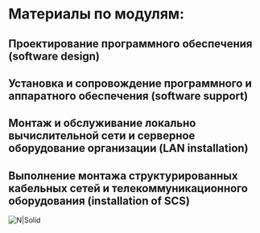 # Материалы по модулям:
## Проектирование программного обеспечения (software design)
## Установка и сопровождение программного и аппаратного обеспечения (software support)
## Монтаж и обслуживание локально вычислительной сети и серверное оборудование организации (LAN installation)
## Выполнение монтажа структурированных кабельных сетей и телекоммуникационного оборудования (installation of SCS)
![N|Solid](https://helpset.ru/wp-content/uploads/2022/12/01.jpg)
